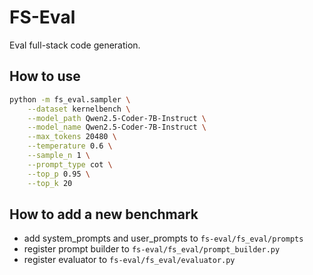 # FS-Eval

Eval full-stack code generation.

## How to use

```bash
python -m fs_eval.sampler \
    --dataset kernelbench \
    --model_path Qwen2.5-Coder-7B-Instruct \
    --model_name Qwen2.5-Coder-7B-Instruct \
    --max_tokens 20480 \
    --temperature 0.6 \
    --sample_n 1 \
    --prompt_type cot \
    --top_p 0.95 \
    --top_k 20
```

## How to add a new benchmark

- add system_prompts and user_prompts to `fs-eval/fs_eval/prompts`
- register prompt builder to `fs-eval/fs_eval/prompt_builder.py`
- register evaluator to `fs-eval/fs_eval/evaluator.py`